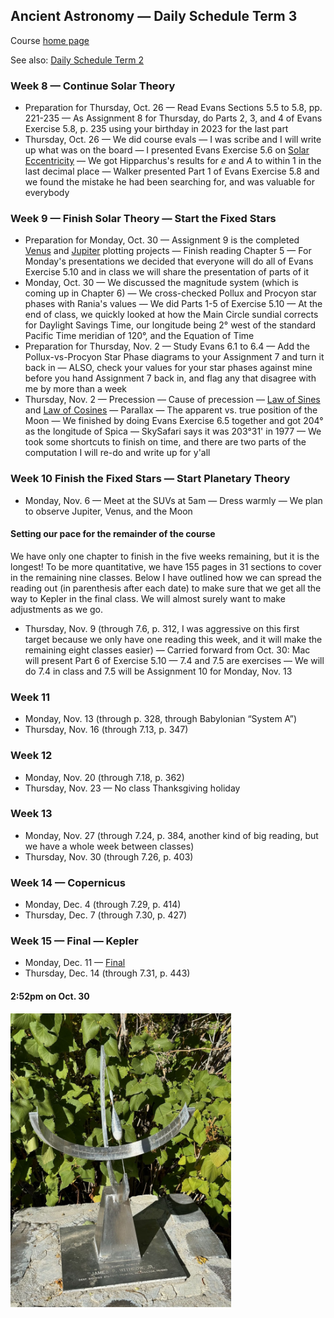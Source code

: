 ## Ancient Astronomy &mdash; Daily Schedule Term 3

Course [home page](./)

See also: [Daily Schedule Term 2](./daily_schedule-term_2.html)

### Week 8 &mdash; Continue Solar Theory

* Preparation for Thursday, Oct. 26 &mdash; Read Evans Sections 5.5 to 5.8, pp. 221-235 &mdash; As Assignment 8 for Thursday, do Parts 2, 3, and 4 of Evans Exercise 5.8, p. 235 using your birthday in 2023 for the last part
* Thursday, Oct. 26 &mdash; We did course evals &mdash; I was scribe and I will write up what was on the board &mdash; I presented Evans Exercise 5.6 on [Solar Eccentricity](./resources/SolarEccentricity.pdf) &mdash; We got Hipparchus's results for *e* and *A* to within 1 in the last decimal place &mdash; Walker presented Part 1 of Evans Exercise 5.8 and we found the mistake he had been searching for, and was valuable for everybody

### Week 9 &mdash; Finish Solar Theory &mdash;  Start the Fixed Stars

* Preparation for Monday, Oct. 30 &mdash; Assignment 9 is the completed [Venus](./assignments/venus_plotting/VenusPlottingChart.pdf) and [Jupiter](./assignments/jupiter_plotting/JupiterPlottingChart.pdf) plotting projects &mdash; Finish reading Chapter 5 &mdash; For Monday's presentations we decided that everyone will do all of Evans Exercise 5.10 and in class we will share the presentation of parts of it
* Monday, Oct. 30 &mdash; We discussed the magnitude system (which is coming up in Chapter 6) &mdash; We cross-checked Pollux and Procyon star phases with Rania's values &mdash; We did Parts 1-5 of Exercise 5.10 &mdash; At the end of class, we quickly looked at how the Main Circle sundial corrects for Daylight Savings Time, our longitude being 2&deg; west of the standard Pacific Time meridian of 120&deg;, and the Equation of Time
* Preparation for Thursday, Nov. 2 &mdash; Study Evans 6.1 to 6.4 &mdash; Add the Pollux-vs-Procyon Star Phase diagrams to your Assignment 7 and turn it back in &mdash; ALSO, check your values for your star phases against mine before you hand Assignment 7 back in, and flag any that disagree with me by more than a week
* Thursday, Nov. 2 &mdash; Precession &mdash; Cause of precession &mdash; [Law of Sines](./resources/LawOfSines.pdf) and [Law of Cosines](./resources/LawOfCosines.pdf) &mdash; Parallax &mdash; The apparent vs. true position of the Moon &mdash; We finished by doing Evans Exercise 6.5 together and got 204&deg; as the longitude of Spica &mdash; SkySafari says it was 203&deg;31' in 1977 &mdash; We took some shortcuts to finish on time, and there are two parts of the computation I will re-do and write up for y'all

### Week 10 Finish the Fixed Stars &mdash; Start Planetary Theory

* Monday, Nov. 6 &mdash; Meet at the SUVs at 5am &mdash; Dress warmly &mdash; We plan to observe Jupiter, Venus, and the Moon

#### Setting our pace for the remainder of the course

We have only one chapter to finish in the five weeks remaining, but it is the longest!
To be more quantitative, we have 155 pages in 31 sections to cover in the remaining nine classes.
Below I have outlined how we can spread the reading out (in parenthesis after each date)
to make sure that we get all the way to Kepler in the final class.
We will almost surely want to make adjustments as we go.

* Thursday, Nov. 9 (through 7.6, p. 312, I was aggressive on this first target because we only have one reading this week, and it will make the remaining eight classes easier) &mdash; Carried forward from Oct. 30: Mac will present Part 6 of Exercise 5.10 &mdash; 7.4 and 7.5 are exercises &mdash; We will do 7.4 in class and 7.5 will be Assignment 10 for Monday, Nov. 13

### Week 11

* Monday, Nov. 13 (through p. 328, through Babylonian &ldquo;System A&rdquo;)
* Thursday, Nov. 16 (through 7.13, p. 347)

### Week 12

* Monday, Nov. 20 (through 7.18, p. 362)
* Thursday, Nov. 23 &mdash; No class Thanksgiving holiday

### Week 13

* Monday, Nov. 27 (through 7.24, p. 384, another kind of big reading, but we have a whole week between classes)
* Thursday, Nov. 30 (through 7.26, p. 403)

### Week 14 &mdash; Copernicus

* Monday, Dec. 4 (through 7.29, p. 414)
* Thursday, Dec. 7 (through 7.30, p. 427)

### Week 15 &mdash; Final &mdash; Kepler

* Monday, Dec. 11 &mdash; [Final](./exams/Term2Exam.pdf)
* Thursday, Dec. 14 (through 7.31, p. 443)


<!-- ### Week 10 &mdash; * Preparation for Monday, Nov. 6 &mdash; Study Evans 6.6 to 6.8 (to p. 274) -->

#### 2:52pm on Oct. 30

<img src="./resources/ItIs252OnOct30Not324.jpeg" alt="It is 2:52 on Oct 30 not 3:24" width="70%">

<!-- <img src="./assignments/venus_plotting/Venus-Sept29-559am.jpeg" alt="Venus Sept. 29 5:59am" width="70%"> -->

<!-- https://www.youtube.com/watch?v=EpSy0Lkm3zM -->
